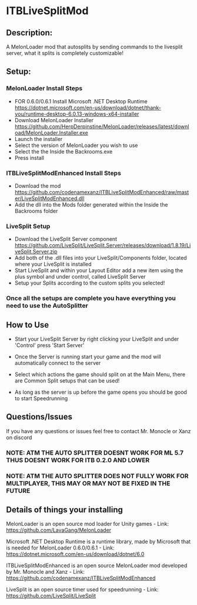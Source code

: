 # ITBLiveSplitMod
## Description:
A MelonLoader mod that autosplits by sending commands to the livesplit server, what it splits is completely customizable!

## Setup:

### MelonLoader Install Steps
  - FOR 0.6.0/0.6.1 Install Microsoft .NET Desktop Runtime https://dotnet.microsoft.com/en-us/download/dotnet/thank-you/runtime-desktop-6.0.13-windows-x64-installer
  - Download MelonLoader Installer https://github.com/HerpDerpinstine/MelonLoader/releases/latest/download/MelonLoader.Installer.exe
  - Launch the installer 
  - Select the version of MelonLoader you wish to use
  - Select the the Inside the Backrooms.exe 
  - Press install

### ITBLiveSplitModEnhanced Install Steps
  - Download the mod https://github.com/codenamexanz/ITBLiveSplitModEnhanced/raw/master/LiveSplitModEnhanced.dll
  - Add the dll into the Mods folder generated within the Inside the Backrooms folder

### LiveSplit Setup
  - Download the LiveSplit Server component https://github.com/LiveSplit/LiveSplit.Server/releases/download/1.8.19/LiveSplit.Server.zip
  - Add both of the .dll files into your LiveSplit/Components folder, located where your LiveSplit is installed 
  - Start LiveSplit and within your Layout Editor add a new item using the plus symbol and under control, called LiveSplit Server
  - Setup your Splits according to the custom splits you selected!

### Once all the setups are complete you have everything you need to use the AutoSplitter

## How to Use
  - Start your LiveSplit Server by right clicking your LiveSplit and under 'Control' press 'Start Server'
  - Once the Server is running start your game and the mod will automatically connect to the server

  - Select which actions the game should split on at the Main Menu, there are Common Split setups that can be used!
  - As long as the server is up before the game opens you should be good to start Speedrunning
   
## Questions/Issues
If you have any questions or issues feel free to contact Mr. Monocle or Xanz on discord

### NOTE: ATM THE AUTO SPLITTER DOESNT WORK FOR ML 5.7 THUS DOESNT WORK FOR ITB 0.2.0 AND LOWER
### NOTE: ATM THE AUTO SPLITTER DOES NOT FULLY WORK FOR MULTIPLAYER, THIS MAY OR MAY NOT BE FIXED IN THE FUTURE

## Details of things your installing
MelonLoader is an open source mod loader for Unity games - Link: https://github.com/LavaGang/MelonLoader

Microsoft .NET Desktop Runtime is a runtime library, made by Microsoft that is needed for MelonLoader 0.6.0/0.6.1 - Link: https://dotnet.microsoft.com/en-us/download/dotnet/6.0

ITBLiveSplitModEnhanced is an open source MelonLoader mod developed by Mr. Monocle and Xanz - Link: https://github.com/codenamexanz/ITBLiveSplitModEnhanced

LiveSplit is an open source timer used for speedrunning - Link: https://github.com/LiveSplit/LiveSplit 

